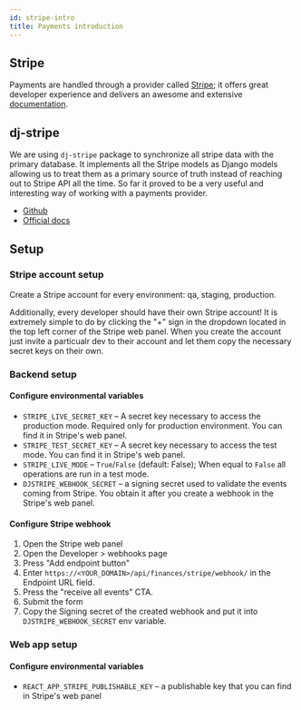 ```yaml
---
id: stripe-intro
title: Payments introduction
---
```


## Stripe

Payments are handled through a provider called [Stripe](https://stripe.com/); it offers great developer
experience and delivers an awesome and extensive [documentation](https://stripe.com/docs).


## dj-stripe

We are using `dj-stripe` package to synchronize all stripe data with the
primary database. It implements all the Stripe models as Django models
allowing us to treat them as a primary source of truth instead of reaching 
out to Stripe API all the time. So far it proved to be a very useful and 
interesting way of working with a payments provider.

- [Github](https://github.com/dj-stripe/dj-stripe)
- [Official docs](https://dj-stripe.readthedocs.io/en/master/)

## Setup

### Stripe account setup

Create a Stripe account for every environment: qa, staging, production.

Additionally, every developer should have their own Stripe account! It is extremely simple to
do by clicking the "+" sign in the dropdown located in the top left corner of
the Stripe web panel. When you create the account just invite a particualr dev
to their account and let them copy the necessary secret keys on their own.

### Backend setup

#### Configure environmental variables

- `STRIPE_LIVE_SECRET_KEY` – A secret key necessary to access the production mode. Required only
  for production environment. You can find it in Stripe's web panel.
- `STRIPE_TEST_SECRET_KEY` – A secret key necessary to access the test mode. You can find it in 
  Stripe's web panel.
- `STRIPE_LIVE_MODE` – `True`/`False` (default: False); When equal to `False` all operations
  are run in a test mode.
- `DJSTRIPE_WEBHOOK_SECRET` – a signing secret used to validate the events coming from Stripe.
  You obtain it after you create a webhook in the Stripe's web panel.

#### Configure Stripe webhook

1. Open the Stripe web panel
2. Open the Developer > webhooks page
3. Press "Add endpoint button"
4. Enter `https://<YOUR_DOMAIN>/api/finances/stripe/webhook/` in the Endpoint URL 
   field.
5. Press the "receive all events" CTA.
6. Submit the form
7. Copy the Signing secret of the created webhook and put it into `DJSTRIPE_WEBHOOK_SECRET` 
   env variable.


### Web app setup

#### Configure environmental variables

- `REACT_APP_STRIPE_PUBLISHABLE_KEY` – a publishable key that you can find in Stripe's
  web panel
